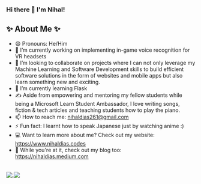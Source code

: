 ### Hi there 👋 I'm Nihal!


## ✨ About Me ✨

- 😄 Pronouns: He/Him
- 🔭 I’m currently working on implementing in-game voice recognition for VR headsets
- 👯 I’m looking to collaborate on projects where I can not only leverage my Machine Learning and Software Development skills to build efficient software solutions in the form of websites and mobile apps but also learn something new and exciting.
- 🌱 I’m currently learning Flask
- ✍️ Aside from empowering and mentoring my fellow students while being a Microsoft Learn Student Ambassador, I love writing songs, fiction & tech articles and teaching students how to play the piano.
- 📫 How to reach me: nihaldias261@gmail.com
- ⚡ Fun fact: I learnt how to speak Japanese just by watching anime :)
- 💻 Want to learn more about me? Check out my website: https://www.nihaldias.codes
- 📕 While you're at it, check out my blog too: https://nihaldias.medium.com

<br>

<a href="https://github-readme-stats.vercel.app/api?username=nrd26&show_icons=true&theme=algolia">
  <img align="center" src="https://github-readme-stats.vercel.app/api?username=nrd26&show_icons=true&theme=algolia" />
</a>

<a href="https://github-readme-stats.vercel.app/api/top-langs/?username=nrd26&layout=compact&theme=algolia&hide=c#,hlsl,shaderlab">
  <img align="center" src="https://github-readme-stats.vercel.app/api/top-langs/?username=nrd26&layout=compact&theme=algolia&hide=c#,hlsl,shaderlab,makefile" />
</a>

<!--- <br><br><br>
&nbsp;&nbsp;&nbsp;&nbsp;&nbsp;&nbsp;&nbsp;&nbsp;&nbsp;&nbsp;&nbsp;&nbsp;&nbsp;&nbsp;&nbsp;&nbsp;&nbsp;&nbsp;&nbsp;&nbsp;&nbsp;&nbsp;&nbsp;&nbsp;
<a href="https://github-profile-trophy.vercel.app/?username=nrd26&theme=juicyfresh&no-bg=true">
  <img align="center" src="https://github-profile-trophy.vercel.app/?username=nrd26&theme=juicyfresh&no-bg=true" />
</a>     --->
